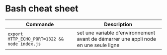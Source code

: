 # Bash cheat sheet

Commande | Description
--- | ---
`export HTTP_ECHO_PORT=1322 && node index.js` | set une variable d'environnement avant de démarrer une appli node en une seule ligne
